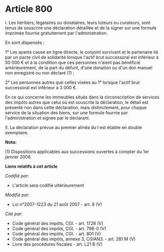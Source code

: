 # Article 800

I. Les héritiers, légataires ou donataires, leurs tuteurs ou curateurs, sont tenus de souscrire une déclaration détaillée et
de la signer sur une formule imprimée fournie gratuitement par l'administration.

En sont dispensés :

1° Les ayants cause en ligne directe, le conjoint survivant et le partenaire lié par un pacte civil de solidarité lorsque
l'actif brut successoral est inférieur à 50 000 € et à la condition que ces personnes n'aient pas bénéficié antérieurement,
de la part du défunt, d'une donation ou d'un don manuel non enregistré ou non déclaré (1) ;

2° Les personnes autres que celles visées au 1° lorsque l'actif brut successoral est inférieur à 3 000 €.

En ce qui concerne les immeubles situés dans la circonscription de services des impôts autres que celui où est souscrite la
déclaration, le détail est présenté non dans cette déclaration, mais distinctement, pour chaque service de la situation des
biens, sur une formule fournie par l'administration et signée par le déclarant.

II. La déclaration prévue au premier alinéa du I est établie en double exemplaire.

**Nota:**

(1) Dispositions applicables aux successions ouvertes à compter du 1er janvier 2006.

**Liens relatifs à cet article**

_Codifié par_:

  - L'article sera codifié ultérieurement

_Modifié par_:

  - Loi n°2007-1223 du 21 août 2007 - art. 8 (V)

_Cité par_:

  - Code général des impôts, CGI. - art. 1728 (V)
  - Code général des impôts, CGI. - art. 796-0 (V)
  - Code général des impôts, CGI. - art. 801 (V)
  - Code général des impôts, annexe 3, CGIAN3. - art. 281 M (V)
  - Livre des procédures fiscales - art. L21 B (V)
